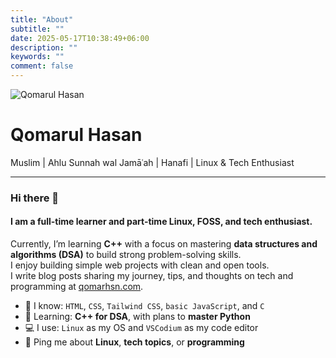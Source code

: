 ```yaml
---
title: "About"
subtitle: ""
date: 2025-05-17T10:38:49+06:00
description: ""
keywords: ""
comment: false
---
```


<div class="about-container">
  <img src="/profile.webp" alt="Qomarul Hasan" class="about-profile" />
  <h1 class="about-name">Qomarul Hasan</h1>
  <p class="about-bio">Muslim | Ahlu Sunnah wal Jamāʿah | Hanafi | Linux & Tech Enthusiast</p>
</div>

<hr class="about-divider"/>

### Hi there 👋

#### I am a full-time learner and part-time Linux, FOSS, and tech enthusiast.

Currently, I’m learning **C++** with a focus on mastering **data structures and algorithms (DSA)** to build strong problem-solving skills.<br>
I enjoy building simple web projects with clean and open tools.<br>
I write blog posts sharing my journey, tips, and thoughts on tech and programming at [qomarhsn.com](https://qomarhsn.com).<br>

* 🧠 I know: `HTML`, `CSS`, `Tailwind CSS`, `basic JavaScript`, and `C`
* 🌱 Learning: **C++ for DSA**, with plans to **master Python**
* 💻 I use: `Linux` as my OS and `VSCodium` as my code editor
* 💬 Ping me about **Linux**, **tech topics**, or **programming**